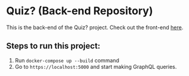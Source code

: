 # Quiz? (Back-end Repository)

This is the back-end of the Quiz? project. Check out the front-end [here](https://github.com/DedsecKnight/quiz-frontend).

## Steps to run this project:

1. Run `docker-compose up --build` command
2. Go to `https://localhost:5000` and start making GraphQL queries.
